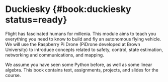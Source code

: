 # Duckiesky {#book:duckiesky status=ready}

Flight has fascinated humans for millenia.  This module aims
to teach you everything you need to know to build and fly an
autonomous flying vehicle.  We will use the Raspberry Pi
Drone (PiDrone developed at Brown
University[](#bib:pidrone18)) to introduce concepts related to
safety, control, state estimation, networking and
communications, and mapping.

We assume you have seen some Python before, as well as some
linear algebra.  This book contains text, assignments,
projects, and slides for the course.


